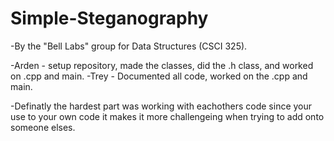 # Simple-Steganography
-By the "Bell Labs" group for Data Structures (CSCI 325).

-Arden - setup repository, made the classes, did the .h class, and worked on .cpp and main. 
-Trey - Documented all code, worked on the .cpp and main.

-Definatly the hardest part was working with eachothers code since your use to your own code
 it makes it more challengeing when trying to add onto someone elses.








